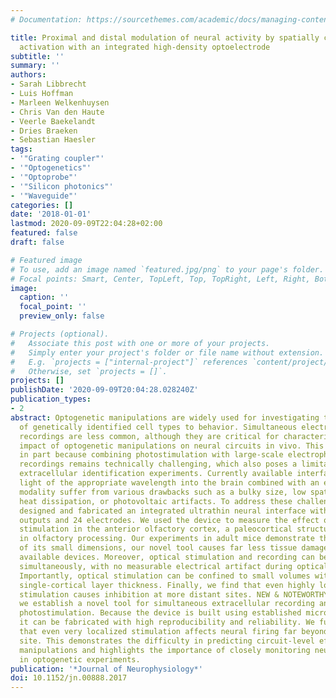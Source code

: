 ```yaml
---
# Documentation: https://sourcethemes.com/academic/docs/managing-content/

title: Proximal and distal modulation of neural activity by spatially confined optogenetic
  activation with an integrated high-density optoelectrode
subtitle: ''
summary: ''
authors:
- Sarah Libbrecht
- Luis Hoffman
- Marleen Welkenhuysen
- Chris Van den Haute
- Veerle Baekelandt
- Dries Braeken
- Sebastian Haesler
tags:
- '"Grating coupler"'
- '"Optogenetics"'
- '"Optoprobe"'
- '"Silicon photonics"'
- '"Waveguide"'
categories: []
date: '2018-01-01'
lastmod: 2020-09-09T22:04:28+02:00
featured: false
draft: false

# Featured image
# To use, add an image named `featured.jpg/png` to your page's folder.
# Focal points: Smart, Center, TopLeft, Top, TopRight, Left, Right, BottomLeft, Bottom, BottomRight.
image:
  caption: ''
  focal_point: ''
  preview_only: false

# Projects (optional).
#   Associate this post with one or more of your projects.
#   Simply enter your project's folder or file name without extension.
#   E.g. `projects = ["internal-project"]` references `content/project/deep-learning/index.md`.
#   Otherwise, set `projects = []`.
projects: []
publishDate: '2020-09-09T20:04:28.028240Z'
publication_types:
- 2
abstract: Optogenetic manipulations are widely used for investigating the contribution
  of genetically identified cell types to behavior. Simultaneous electrophysiological
  recordings are less common, although they are critical for characterizing the specific
  impact of optogenetic manipulations on neural circuits in vivo. This is at least
  in part because combining photostimulation with large-scale electrophysiological
  recordings remains technically challenging, which also poses a limitation for performing
  extracellular identification experiments. Currently available interfaces that guide
  light of the appropriate wavelength into the brain combined with an electrophysiological
  modality suffer from various drawbacks such as a bulky size, low spatial resolution,
  heat dissipation, or photovoltaic artifacts. To address these challenges, we have
  designed and fabricated an integrated ultrathin neural interface with 12 optical
  outputs and 24 electrodes. We used the device to measure the effect of localized
  stimulation in the anterior olfactory cortex, a paleocortical structure involved
  in olfactory processing. Our experiments in adult mice demonstrate that because
  of its small dimensions, our novel tool causes far less tissue damage than commercially
  available devices. Moreover, optical stimulation and recording can be performed
  simultaneously, with no measurable electrical artifact during optical stimulation.
  Importantly, optical stimulation can be confined to small volumes with approximately
  single-cortical layer thickness. Finally, we find that even highly localized optical
  stimulation causes inhibition at more distant sites. NEW & NOTEWORTHY In this study,
  we establish a novel tool for simultaneous extracellular recording and optogenetic
  photostimulation. Because the device is built using established microchip technology,
  it can be fabricated with high reproducibility and reliability. We further show
  that even very localized stimulation affects neural firing far beyond the stimulation
  site. This demonstrates the difficulty in predicting circuit-level effects of optogenetic
  manipulations and highlights the importance of closely monitoring neural activity
  in optogenetic experiments.
publication: '*Journal of Neurophysiology*'
doi: 10.1152/jn.00888.2017
---
```

